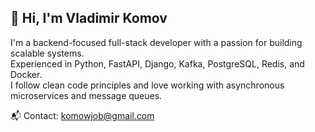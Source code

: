 ## 👋 Hi, I'm Vladimir Komov

I'm a backend-focused full-stack developer with a passion for building scalable systems.  
Experienced in Python, FastAPI, Django, Kafka, PostgreSQL, Redis, and Docker.  
I follow clean code principles and love working with asynchronous microservices and message queues.

📬 Contact: komowjob@gmail.com  


